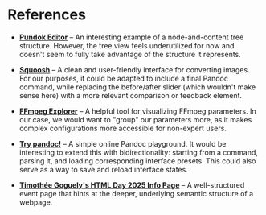 # References

* **[Pundok Editor](https://github.com/massifrg/pundok-editor)** – An interesting example of a node-and-content tree structure. However, the tree view feels underutilized for now and doesn't seem to fully take advantage of the structure it represents.

* **[Squoosh](https://squoosh.app/)** – A clean and user-friendly interface for converting images. For our purposes, it could be adapted to include a final Pandoc command, while replacing the before/after slider (which wouldn't make sense here) with a more relevant comparison or feedback element.

* **[FFmpeg Explorer](https://ffmpeg.lav.io/)** – A helpful tool for visualizing FFmpeg parameters. In our case, we would want to "group" our parameters more, as it makes complex configurations more accessible for non-expert users.

* **[Try pandoc!](https://pandoc.org/try/)** – A simple online Pandoc playground. It would be interesting to extend this with bidirectionality: starting from a command, parsing it, and loading corresponding interface presets. This could also serve as a way to save and reload interface states.

* **[Timothée Goguely's HTML Day 2025 Info Page](https://timothee.goguely.com/html-day/2025)** – A well-structured event page that hints at the deeper, underlying semantic structure of a webpage.